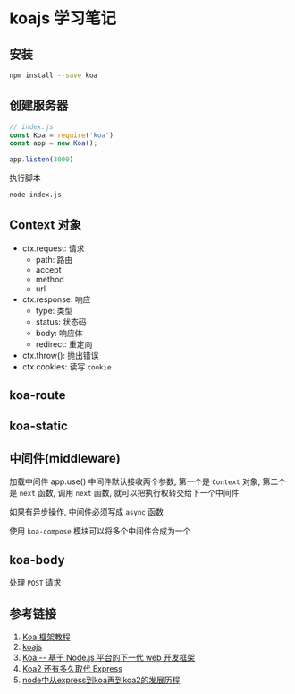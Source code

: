 <!--
 * @Author: SilvesterChiao
 * @Date: 2020-05-11 22:35:49
 * @LastEditors: SilvesterChiao
 * @LastEditTime: 2020-05-12 14:09:57
 -->

# koajs 学习笔记

## 安装

```bash
npm install --save koa
```

## 创建服务器

```js
// index.js
const Koa = require('koa')
const app = new Koa();

app.listen(3000)
```

执行脚本

```bash
node index.js
```

## Context 对象

- ctx.request: 请求
  - path: 路由
  - accept
  - method
  - url
- ctx.response: 响应
  - type: 类型
  - status: 状态码
  - body: 响应体
  - redirect: 重定向
- ctx.throw(): 抛出错误
- ctx.cookies: 读写 `cookie`

## koa-route

## koa-static

## 中间件(middleware)

加载中间件
app.use()
中间件默认接收两个参数, 第一个是 `Context` 对象, 第二个是 `next` 函数, 调用 `next` 函数, 就可以把执行权转交给下一个中间件

如果有异步操作, 中间件必须写成 `async` 函数

使用 `koa-compose` 模块可以将多个中间件合成为一个

## koa-body

处理 `POST` 请求

## 参考链接

1. [Koa 框架教程](http://www.ruanyifeng.com/blog/2017/08/koa.html?from=groupmessage)
1. [koajs](https://github.com/koajs/koa)
1. [Koa -- 基于 Node.js 平台的下一代 web 开发框架](https://koa.bootcss.com/)
1. [Koa2 还有多久取代 Express](https://www.jianshu.com/p/63f430596cb8)
1. [node中从express到koa再到koa2的发展历程](https://www.cnblogs.com/fqh123/p/11032446.html)